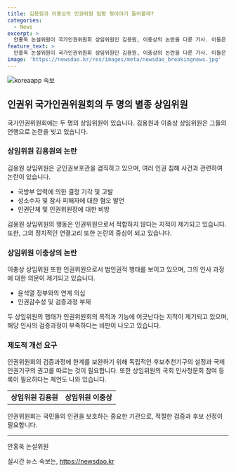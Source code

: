 ```yaml
---
title: 김용원과 이충상의 인권위원 임명 뒷이야기 들어볼래?
categories:
  - News
excerpt: >
  안홍욱 논설위원이 국가인권위원회 상임위원인 김용원, 이충상의 논란을 다룬 기사. 이들은 인권위에서 혐오 발언과 비평을 일삼으며 논란을 빚고 있으며, 국민들의 비난과 항의를 받고 있다. 또한, 윤대통령의 추천에 의해 해당 직위에 임명되었으며, 검증과 후보추천기구에 대한 필요성을 내세우고 있다. 인권위의 운영과 인사 과정에 대한 비판과 개선안도 논의되고 있다.
feature_text: >
  안홍욱 논설위원이 국가인권위원회 상임위원인 김용원, 이충상의 논란을 다룬 기사. 이들은 인권위에서 혐오 발언과 비평을 일삼으며 논란을 빚고 있으며, 국민들의 비난과 항의를 받고 있다. 또한, 윤대통령의 추천에 의해 해당 직위에 임명되었으며, 검증과 후보추천기구에 대한 필요성을 내세우고 있다. 인권위의 운영과 인사 과정에 대한 비판과 개선안도 논의되고 있다.
image: 'https://newsdao.kr/res/images/meta/newsdao_breakingnews.jpg'
---
```


<p><img src="https://newsdao.kr/res/images/meta/newsdao_breakingnews.jpg" alt="koreaapp 속보" /></p>

<h2 data-ke-size="size26">인권위 국가인권위원회의 두 명의 별종 상임위원</h2>

<p data-ke-size="size16">국가인권위원회에는 두 명의 상임위원이 있습니다. 김용원과 이충상 상임위원은 그들의 언행으로 논란을 빚고 있습니다.</p>

<h3>상임위원 김용원의 논란</h3>

<p data-ke-size="size16">김용원 상임위원은 군인권보호관을 겸직하고 있으며, 여러 인권 침해 사건과 관련하여 논란이 있습니다.</p>

<ul>
    <li>국방부 압력에 의한 결정 기각 및 고발</li>
    <li>성소수자 및 참사 피해자에 대한 혐오 발언</li>
    <li>인권단체 및 인권위원장에 대한 비방</li>
</ul>

<p data-ke-size="size16">김용원 상임위원의 행동은 인권위원으로서 적합하지 않다는 지적이 제기되고 있습니다. 또한, 그의 정치적인 연결고리 또한 논란의 중심이 되고 있습니다.</p>

<h3>상임위원 이충상의 논란</h3>

<p data-ke-size="size16">이충상 상임위원 또한 인권위원으로서 범인권적 행태를 보이고 있으며, 그의 인사 과정에 대한 의문이 제기되고 있습니다.</p>

<ul>
    <li>윤석열 정부와의 연계 의심</li>
    <li>인권감수성 및 검증과정 부재</li>
</ul>

<p data-ke-size="size16">두 상임위원의 행태가 인권위원회의 목적과 기능에 어긋난다는 지적이 제기되고 있으며, 해당 인사의 검증과정이 부족하다는 비판이 나오고 있습니다.</p>

<h3>제도적 개선 요구</h3>

<p data-ke-size="size16">인권위원회의 검증과정에 한계를 보완하기 위해 독립적인 후보추천기구의 설정과 국제인권기구의 권고를 따르는 것이 필요합니다. 또한 상임위원의 국회 인사청문회 참여 등록이 필요하다는 제언도 나와 있습니다.</p>

<table>
    <tr>
        <td style="text-align: center; height: 17px;"><b>상임위원 김용원</b></td>
        <td style="text-align: center; height: 17px;"><b>상임위원 이충상</b></td>
    </tr>
</table>

<p data-ke-size="size16">인권위원회는 국민들의 인권을 보호하는 중요한 기관으로, 적절한 검증과 후보 선정이 필요합니다.</p>

<hr>

<p data-ke-size="size16">안홍욱 논설위원</p>
실시간 뉴스 속보는, <a href="https://newsdao.kr" rel="dofollow">https://newsdao.kr</a>


